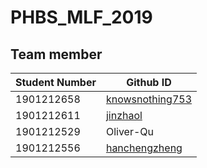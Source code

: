 # PHBS_MLF_2019
## Team member
Student Number | Github ID
------------ | -------------
1901212658 | [knowsnothing753](https://github.com/knowsnothing753)
1901212611 | [jinzhaol](https://github.com/jinzhaol)
1901212529 | Oliver-Qu
1901212556 | [hanchengzheng](https://github.com/hanchengzheng)
